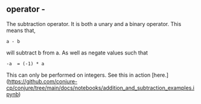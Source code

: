 ## operator - 
The subtraction operator. 
It is both a unary and a binary operator. This means that, 
``` 
a - b 
```
will subtract b from a. As well as negate values such that
```
-a  = (-1) * a 
```

This can only be performed on integers.
See this in action [here.] (https://github.com/conjure-cp/conjure/tree/main/docs/notebooks/addition_and_subtraction_examples.ipynb)